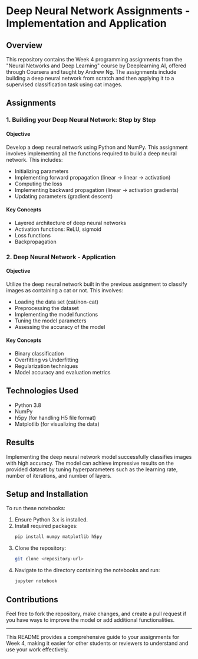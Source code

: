 # Deep Neural Network Assignments - Implementation and Application

## Overview

This repository contains the Week 4 programming assignments from the "Neural Networks and Deep Learning" course by Deeplearning.AI, offered through Coursera and taught by Andrew Ng. The assignments include building a deep neural network from scratch and then applying it to a supervised classification task using cat images.

## Assignments

### 1. Building your Deep Neural Network: Step by Step

#### Objective

Develop a deep neural network using Python and NumPy. This assignment involves implementing all the functions required to build a deep neural network. This includes:

- Initializing parameters
- Implementing forward propagation (linear -> linear -> activation)
- Computing the loss
- Implementing backward propagation (linear -> activation gradients)
- Updating parameters (gradient descent)

#### Key Concepts

- Layered architecture of deep neural networks
- Activation functions: ReLU, sigmoid
- Loss functions
- Backpropagation

### 2. Deep Neural Network - Application

#### Objective

Utilize the deep neural network built in the previous assignment to classify images as containing a cat or not. This involves:

- Loading the data set (cat/non-cat)
- Preprocessing the dataset
- Implementing the model functions
- Tuning the model parameters
- Assessing the accuracy of the model

#### Key Concepts

- Binary classification
- Overfitting vs Underfitting
- Regularization techniques
- Model accuracy and evaluation metrics

## Technologies Used

- Python 3.8
- NumPy
- h5py (for handling H5 file format)
- Matplotlib (for visualizing the data)

## Results

Implementing the deep neural network model successfully classifies images with high accuracy. The model can achieve impressive results on the provided dataset by tuning hyperparameters such as the learning rate, number of iterations, and number of layers.

## Setup and Installation

To run these notebooks:

1. Ensure Python 3.x is installed.
2. Install required packages:
   ```bash
   pip install numpy matplotlib h5py
   ```
3. Clone the repository:
   ```bash
   git clone <repository-url>
   ```
4. Navigate to the directory containing the notebooks and run:
   ```bash
   jupyter notebook
   ```

## Contributions

Feel free to fork the repository, make changes, and create a pull request if you have ways to improve the model or add additional functionalities.

---

This README provides a comprehensive guide to your assignments for Week 4, making it easier for other students or reviewers to understand and use your work effectively.
